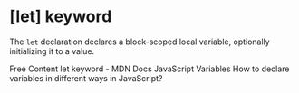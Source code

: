 # [let] keyword

The `let` declaration declares a block-scoped local variable, optionally initializing it to a value.

<ResourceGroupTitle>Free Content</ResourceGroupTitle>
<BadgeLink colorScheme='yellow' badgeText='Read' href='https://developer.mozilla.org/en-US/docs/Web/JavaScript/Reference/Statements/let'>let keyword - MDN Docs</BadgeLink>
<BadgeLink colorScheme='yellow' badgeText='Read' href='https://javascript.info/variables'>JavaScript Variables</BadgeLink>
<BadgeLink colorScheme='yellow' badgeText='Read' href='https://www.geeksforgeeks.org/how-to-declare-variables-in-different-ways-in-javascript/'>How to declare variables in different ways in JavaScript?</BadgeLink>
